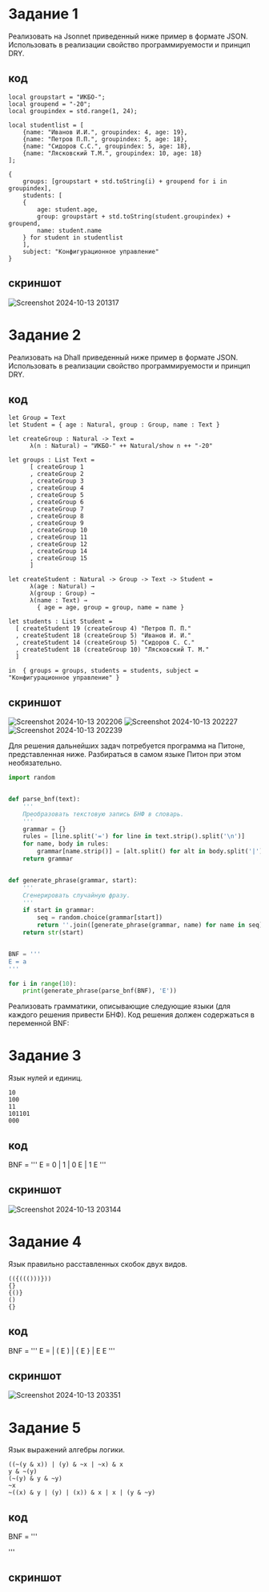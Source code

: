 # Задание 1
Реализовать на Jsonnet приведенный ниже пример в формате JSON. Использовать в реализации свойство программируемости и принцип DRY.
## код 
```
local groupstart = "ИКБО-";
local groupend = "-20";
local groupindex = std.range(1, 24);

local studentlist = [
	{name: "Иванов И.И.", groupindex: 4, age: 19},
	{name: "Петров П.П.", groupindex: 5, age: 18},
	{name: "Сидоров С.С.", groupindex: 5, age: 18},
	{name: "Лясковский Т.М.", groupindex: 10, age: 18}
];

{
	groups: [groupstart + std.toString(i) + groupend for i in groupindex],
	students: [
	{
		age: student.age,
		group: groupstart + std.toString(student.groupindex) + groupend,
		name: student.name
	} for student in studentlist
	],
	subject: "Конфигурационное управление"
}
```
## скриншот
![Screenshot 2024-10-13 201317](https://github.com/user-attachments/assets/a3128b66-33dc-4c7e-b3c9-63769bcd5392)

# Задание 2
Реализовать на Dhall приведенный ниже пример в формате JSON. Использовать в реализации свойство программируемости и принцип DRY.
## код
```
let Group = Text
let Student = { age : Natural, group : Group, name : Text }

let createGroup : Natural -> Text =
      λ(n : Natural) → "ИКБО-" ++ Natural/show n ++ "-20"

let groups : List Text =
      [ createGroup 1
      , createGroup 2
      , createGroup 3
      , createGroup 4
      , createGroup 5
      , createGroup 6
      , createGroup 7
      , createGroup 8
      , createGroup 9
      , createGroup 10
      , createGroup 11
      , createGroup 12
      , createGroup 14
      , createGroup 15
      ]

let createStudent : Natural -> Group -> Text -> Student =
      λ(age : Natural) →
      λ(group : Group) →
      λ(name : Text) →
        { age = age, group = group, name = name }

let students : List Student =
  [ createStudent 19 (createGroup 4) "Петров П. П."
  , createStudent 18 (createGroup 5) "Иванов И. И."
  , createStudent 14 (createGroup 5) "Сидоров С. С."
  , createStudent 18 (createGroup 10) "Лясковский Т. М."
  ]

in  { groups = groups, students = students, subject = "Конфигурационное управление" }
```
## скриншот
![Screenshot 2024-10-13 202206](https://github.com/user-attachments/assets/2ff1c692-1fc9-405a-8c80-05766327753b)
![Screenshot 2024-10-13 202227](https://github.com/user-attachments/assets/3209e1f2-3649-469c-b3be-ba80e04b207f)
![Screenshot 2024-10-13 202239](https://github.com/user-attachments/assets/bd23c797-70ca-4317-8307-29d256ae60b1)

Для решения дальнейших задач потребуется программа на Питоне, представленная ниже. Разбираться в самом языке Питон при этом необязательно.
```python
import random


def parse_bnf(text):
    '''
    Преобразовать текстовую запись БНФ в словарь.
    '''
    grammar = {}
    rules = [line.split('=') for line in text.strip().split('\n')]
    for name, body in rules:
        grammar[name.strip()] = [alt.split() for alt in body.split('|')]
    return grammar


def generate_phrase(grammar, start):
    '''
    Сгенерировать случайную фразу.
    '''
    if start in grammar:
        seq = random.choice(grammar[start])
        return ''.join([generate_phrase(grammar, name) for name in seq])
    return str(start)


BNF = '''
E = a
'''

for i in range(10):
    print(generate_phrase(parse_bnf(BNF), 'E'))
```
Реализовать грамматики, описывающие следующие языки (для каждого решения привести БНФ). Код решения должен содержаться в переменной BNF:

# Задание 3
Язык нулей и единиц.
```
10
100
11
101101
000
```
## код 
BNF = '''
E = 0 | 1 | 0 E | 1 E
'''
## скриншот
![Screenshot 2024-10-13 203144](https://github.com/user-attachments/assets/b9b09397-e904-48ff-962b-94462f06f4c3)


# Задание 4
Язык правильно расставленных скобок двух видов.
```
(({((()))}))
{}
{()}
()
{}
```
## код 
BNF = '''
E = | ( E ) | { E } | E E
'''
## скриншот
![Screenshot 2024-10-13 203351](https://github.com/user-attachments/assets/239e0a42-f0ec-45c2-bbef-6f1aa5a5d77a)

# Задание 5
Язык выражений алгебры логики.
```
((~(y & x)) | (y) & ~x | ~x) & x
y & ~(y)
(~(y) & y & ~y)
~x
~((x) & y | (y) | (x)) & x | x | (y & ~y)
```
## код 
BNF = '''

'''
## скриншот


